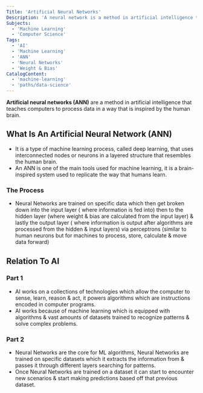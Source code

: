 ```yaml
---
Title: 'Artificial Neural Networks'
Description: 'A neural network is a method in artificial intelligence that teaches computers to process data in a way that is inspired by the human brain.'
Subjects:
  - 'Machine Learning'
  - 'Computer Science'
Tags:
  - 'AI'
  - 'Machine Learning'
  - 'ANN'
  - 'Neural Networks'
  - 'Weight & Bias'
CatalogContent:
  - 'machine-learning'
  - 'paths/data-science'
---
```


**Artificial neural networks (ANN)** are a method in artificial intelligence that teaches computers to process data in a way that is inspired by the human brain. 
## What Is An Artificial Neural Network (ANN)

- It is a type of machine learning process, called deep learning, that uses interconnected nodes or neurons in a layered structure that resembles the human brain.
- An ANN is one of the main tools used for machine learning, it is a brain-inspired system used to replicate the way that humans learn.

### The Process

- Neural Networks are trained on specific data which then get broken down into the input layer ( where information is fed into) then to the hidden layer (where weight & bias are calculated from the input layer) & lastly the output layer ( where information is output after algorithms are processed from the hidden & input layers) via perceptrons (similar to human neurons but for machines to process, store, calculate & move data forward)

## Relation To AI

### Part 1

- AI works on a collections of technologies which allow the computer to sense, learn, reason & act, it powers algorithms which are instructions encoded in computer programs.
- AI works because of machine learning which is equipped with algorithms & vast amounts of datasets trained to recognize patterns & solve complex problems.

### Part 2

- Neural Networks are the core for ML algorithms, Neural Networks are trained on specific datasets which it extracts the information from & passes it through different layers searching for patterns.
- Once Neural Networks are trained on a dataset it can start to encounter new scenarios & start making predictions based off that previous dataset. 